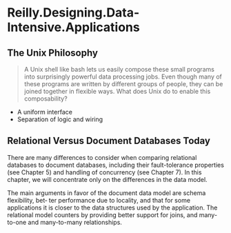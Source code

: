 # Reilly.Designing.Data-Intensive.Applications

## The Unix Philosophy

> A Unix shell like bash lets us easily compose these small programs into surprisingly
> powerful data processing jobs. Even though many of these programs are written by
> different groups of people, they can be joined together in flexible ways. What does
> Unix do to enable this composability?

- A uniform interface
- Separation of logic and wiring

## Relational Versus Document Databases Today

There are many differences to consider when comparing relational databases to
document databases, including their fault-tolerance properties (see Chapter 5) and
handling of concurrency (see Chapter 7). In this chapter, we will concentrate only on
the differences in the data model.

The main arguments in favor of the document data model are schema flexibility, bet‐
ter performance due to locality, and that for some applications it is closer to the data
structures used by the application. The relational model counters by providing better
support for joins, and many-to-one and many-to-many relationships.
